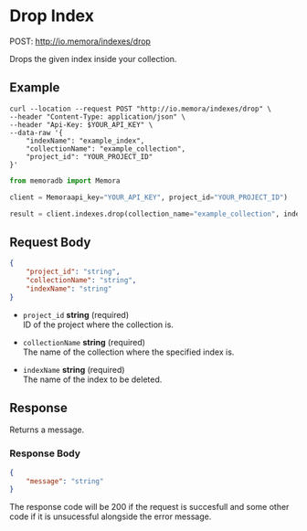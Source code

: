 # Drop Index

POST: http://io.memora/indexes/drop

Drops the given index inside your collection.

## Example


```shell
curl --location --request POST "http://io.memora/indexes/drop" \
--header "Content-Type: application/json" \
--header "Api-Key: $YOUR_API_KEY" \
--data-raw '{
    "indexName": "example_index",
    "collectionName": "example_collection",
    "project_id": "YOUR_PROJECT_ID"
}'
```

```python
from memoradb import Memora

client = Memoraapi_key="YOUR_API_KEY", project_id="YOUR_PROJECT_ID")

result = client.indexes.drop(collection_name="example_collection", index_name="example_index")
```

## Request Body

```json
{
    "project_id": "string",
    "collectionName": "string",
    "indexName": "string"
}
```

- `project_id` __string__ (required)</br> ID of the project where the collection is.

- `collectionName` __string__ (required)</br>The name of the collection where the specified index is.

- `indexName` __string__ (required)</br> The name of the index to be deleted.



## Response

Returns a message.

### Response Body

```json
{
    "message": "string"
}
```

The response code will be 200 if the request is succesfull and some other code if it is unsucessful alongside the error message.